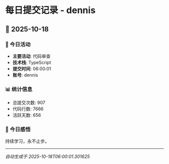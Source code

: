 # 每日提交记录 - dennis

## 📅 2025-10-18

### 🎯 今日活动
- **主要活动**: 代码审查
- **技术栈**: TypeScript
- **提交时间**: 06:00:01
- **账号**: dennis

### 📊 统计信息
- 总提交次数: 907
- 代码行数: 7666
- 活跃天数: 656

### 💭 今日感悟
持续学习，永不止步。

---
*自动生成于 2025-10-18T06:00:01.301625*
